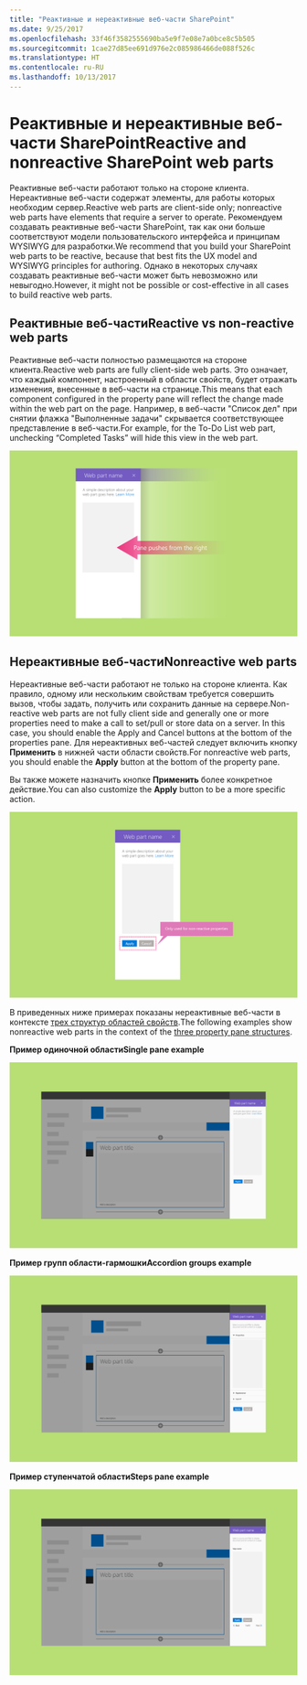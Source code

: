 ```yaml
---
title: "Реактивные и нереактивные веб-части SharePoint"
ms.date: 9/25/2017
ms.openlocfilehash: 33f46f3582555690ba5e9f7e08e7a0bce8c5b505
ms.sourcegitcommit: 1cae27d85ee691d976e2c085986466de088f526c
ms.translationtype: HT
ms.contentlocale: ru-RU
ms.lasthandoff: 10/13/2017
---
```

# <a name="reactive-and-nonreactive-sharepoint-web-parts"></a><span data-ttu-id="37813-102">Реактивные и нереактивные веб-части SharePoint</span><span class="sxs-lookup"><span data-stu-id="37813-102">Reactive and nonreactive SharePoint web parts</span></span>

<span data-ttu-id="37813-103">Реактивные веб-части работают только на стороне клиента. Нереактивные веб-части содержат элементы, для работы которых необходим сервер.</span><span class="sxs-lookup"><span data-stu-id="37813-103">Reactive web parts are client-side only; nonreactive web parts have elements that require a server to operate.</span></span> <span data-ttu-id="37813-104">Рекомендуем создавать реактивные веб-части SharePoint, так как они больше соответствуют модели пользовательского интерфейса и принципам WYSIWYG для разработки.</span><span class="sxs-lookup"><span data-stu-id="37813-104">We recommend that you build your SharePoint web parts to be reactive, because that best fits the UX model and WYSIWYG principles for authoring.</span></span> <span data-ttu-id="37813-105">Однако в некоторых случаях создавать реактивные веб-части может быть невозможно или невыгодно.</span><span class="sxs-lookup"><span data-stu-id="37813-105">However, it might not be possible or cost-effective in all cases to build reactive web parts.</span></span>


## <a name="reactive-web-parts"></a><span data-ttu-id="37813-106">Реактивные веб-части</span><span class="sxs-lookup"><span data-stu-id="37813-106">Reactive vs non-reactive web parts</span></span>

<span data-ttu-id="37813-107">Реактивные веб-части полностью размещаются на стороне клиента.</span><span class="sxs-lookup"><span data-stu-id="37813-107">Reactive web parts are fully client-side web parts.</span></span> <span data-ttu-id="37813-108">Это означает, что каждый компонент, настроенный в области свойств, будет отражать изменения, внесенные в веб-части на странице.</span><span class="sxs-lookup"><span data-stu-id="37813-108">This means that each component configured in the property pane will reflect the change made within the web part on the page.</span></span> <span data-ttu-id="37813-109">Например, в веб-части "Список дел" при снятии флажка "Выполненные задачи" скрывается соответствующее представление в веб-части.</span><span class="sxs-lookup"><span data-stu-id="37813-109">For example, for the To-Do List web part, unchecking “Completed Tasks” will hide this view in the web part.</span></span>

![Реактивная веб-часть](../images/design-reactive-01.png)


## <a name="nonreactive-web-parts"></a><span data-ttu-id="37813-111">Нереактивные веб-части</span><span class="sxs-lookup"><span data-stu-id="37813-111">Nonreactive web parts</span></span>
<span data-ttu-id="37813-112">Нереактивные веб-части работают не только на стороне клиента. Как правило, одному или нескольким свойствам требуется совершить вызов, чтобы задать, получить или сохранить данные на сервере.</span><span class="sxs-lookup"><span data-stu-id="37813-112">Non-reactive web parts are not fully client side and generally one or more properties need to make a call to set/pull or store data on a server. In this case, you should enable the Apply and Cancel buttons at the bottom of the properties pane.</span></span> <span data-ttu-id="37813-113">Для нереактивных веб-частей следует включить кнопку **Применить** в нижней части области свойств.</span><span class="sxs-lookup"><span data-stu-id="37813-113">For nonreactive web parts, you should enable the **Apply** button at the bottom of the property pane.</span></span>

<span data-ttu-id="37813-114">Вы также можете назначить кнопке **Применить** более конкретное действие.</span><span class="sxs-lookup"><span data-stu-id="37813-114">You can also customize the **Apply** button to be a more specific action.</span></span> <!-- Is this a reference to an image? (design-wp-pp-non-reactive.png) -->

![Нереактивная веб-часть с кнопками "Применить" и "Отменить"](../images/design-reactive-02.png)


<span data-ttu-id="37813-116">В приведенных ниже примерах показаны нереактивные веб-части в контексте [трех структур областей свойств](design-a-web-part.md).</span><span class="sxs-lookup"><span data-stu-id="37813-116">The following examples show nonreactive web parts in the context of the [three property pane structures](design-a-web-part.md).</span></span>

<span data-ttu-id="37813-117">**Пример одиночной области**</span><span class="sxs-lookup"><span data-stu-id="37813-117">**Single pane example**</span></span>

![Нереактивная веб-часть с одиночной областью свойств](../images/design-reactive-03.png)

<span data-ttu-id="37813-119">**Пример групп области-гармошки**</span><span class="sxs-lookup"><span data-stu-id="37813-119">**Accordion groups example**</span></span>

![Нереактивная веб-часть с областью свойств в виде гармошки](../images/design-reactive-04.png)

<span data-ttu-id="37813-121">**Пример ступенчатой области**</span><span class="sxs-lookup"><span data-stu-id="37813-121">**Steps pane example**</span></span>

![Нереактивная веб-часть со ступенчатой областью свойств](../images/design-reactive-05.png)